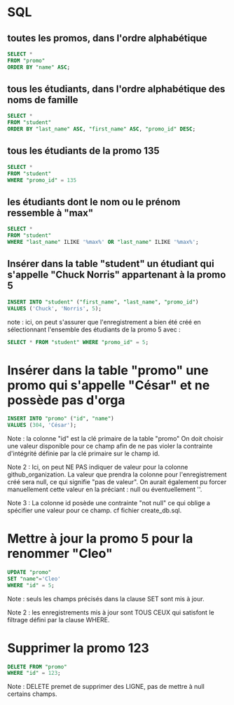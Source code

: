 # SQL

## toutes les promos, dans l'ordre alphabétique

```sql
SELECT *
FROM "promo"
ORDER BY "name" ASC;
```

## tous les étudiants, dans l'ordre alphabétique des noms de famille

```sql
SELECT *
FROM "student"
ORDER BY "last_name" ASC, "first_name" ASC, "promo_id" DESC;
```

## tous les étudiants de la promo 135

```sql
SELECT *
FROM "student"
WHERE "promo_id" = 135
```

## les étudiants dont le nom ou le prénom ressemble à "max"

```sql
SELECT *
FROM "student"
WHERE "last_name" ILIKE '%max%' OR "last_name" ILIKE '%max%';
```

## Insérer dans la table "student" un étudiant qui s'appelle "Chuck Norris" appartenant à la promo 5

```sql
INSERT INTO "student" ("first_name", "last_name", "promo_id")
VALUES ('Chuck', 'Norris', 5);
```

note : ici, on peut s'assurer que l'enregistrement a bien été créé
en sélectionnant l'ensemble des étudiants de la promo 5 avec :

```sql
SELECT * FROM "student" WHERE "promo_id" = 5;
```

# Insérer dans la table "promo" une promo qui s'appelle "César" et ne possède pas d'orga

```sql
INSERT INTO "promo" ("id", "name")
VALUES (304, 'César');
```

Note : la colonne "id" est la clé primaire de la table "promo"
On doit choisir une valeur disponible pour ce champ afin de ne pas 
violer la contrainte d'intégrité définie par la clé primaire sur le champ id.

Note 2 : Ici, on peut NE PAS indiquer de valeur pour la colonne github_organization. La valeur que prendra la colonne pour l'enregistrement créé sera null, ce qui signifie "pas de valeur". On aurait également pu forcer manuellement cette valeur en la préciant : null ou éventuellement ''.

Note 3 : La colonne id posède une contrainte "not null" ce qui oblige a spécifier une valeur pour ce champ. cf fichier create_db.sql.

# Mettre à jour la promo 5 pour la renommer "Cleo"

```sql
UPDATE "promo"
SET "name"='Cleo'
WHERE "id" = 5;
```

Note : seuls les champs précisés dans la clause SET sont mis à jour.

Note 2 : les enregistrements mis à jour sont TOUS CEUX qui satisfont le 
filtrage défini par la clause WHERE.

# Supprimer la promo 123

```sql
DELETE FROM "promo"
WHERE "id" = 123;
```

Note : DELETE premet de supprimer des LIGNE, pas de mettre à null certains champs.